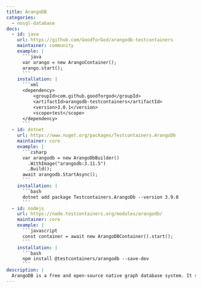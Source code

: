 ```yaml
---
title: ArangoDB
categories:
  - nosql-database
docs:
  - id: java
    url: https://github.com/GoodforGod/arangodb-testcontainers
    maintainer: community
    example: |
      ```java
      var arango = new ArangoContainer();
      arango.start();
      ```
    installation: |
      ```xml
      <dependency>
          <groupId>com.github.goodforgod</groupId>
          <artifactId>arangodb-testcontainers</artifactId>
          <version>3.0.1</version>
          <scope>test</scope>
      </dependency>
      ```
  - id: dotnet
    url: https://www.nuget.org/packages/Testcontainers.ArangoDb
    maintainer: core
    example: |
      ```csharp
      var arangodb = new ArangoDbBuilder()
        .WithImage("arangodb:3.11.5")
        .Build();
      await arangodb.StartAsync();
      ```
    installation: |
      ```bash
      dotnet add package Testcontainers.ArangoDb --version 3.9.0
      ```
  - id: nodejs
    url: https://node.testcontainers.org/modules/arangodb/
    maintainer: core
    example: |
      ```javascript
      const container = await new ArangoDBContainer().start();
      ```
    installation: |
      ```bash
      npm install @testcontainers/arangodb --save-dev
      ```
description: |
  ArangoDB is a free and open-source native graph database system. It supports three data models; graphs, JSON documents, and key/value.
---
```

